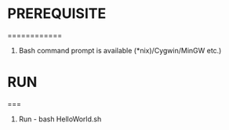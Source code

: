 # PREREQUISITE 
  ============
1. Bash command prompt is available (*nix)/Cygwin/MinGW etc.)

# RUN
  ===
1. Run - bash HelloWorld.sh


